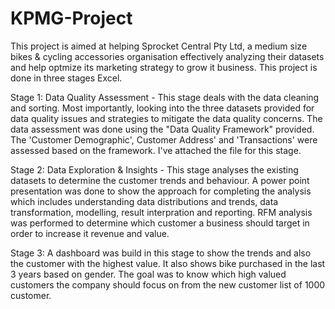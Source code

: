 # KPMG-Project
This project is aimed at helping Sprocket Central Pty Ltd, a medium size bikes & cycling accessories organisation effectively analyzing their datasets and help optmize its marketing strategy to grow it business. This project is done in three stages Excel.

Stage 1: Data Quality Assessment - This stage deals with the data cleaning and sorting. Most importantly, looking into the three datasets provided for data quality issues and strategies to mitigate the data quality concerns. The data assessment was done using the "Data Quality Framework" provided. The 'Customer Demographic', Customer Address' and 'Transactions' were assessed based on the framework. I've attached the file for this stage.

Stage 2: Data Exploration & Insights - This stage analyses the existing datasets to determine the customer trends and behaviour. A power point presentation was done to show the approach for completing the analysis which includes understanding data distributions and trends, data transformation, modelling, result interpration and reporting. RFM analysis was performed to determine which customer a business should target in order to increase it revenue and value.

Stage 3: A dashboard was build in this stage to show the trends and also the customer with the highest value. It also shows bike purchased in the last 3 years based on gender. The goal was to know which high valued customers the company should focus on from the new customer list of 1000 customer.
